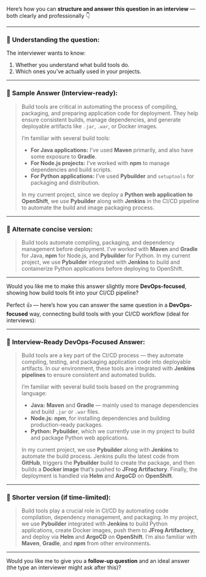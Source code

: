 Here’s how you can **structure and answer this question in an interview** — both clearly and professionally 👇

---

### 🧠 **Understanding the question:**

The interviewer wants to know:

1. Whether you understand what build tools do.
2. Which ones you’ve actually used in your projects.

---

### 💬 **Sample Answer (Interview-ready):**

> Build tools are critical in automating the process of compiling, packaging, and preparing application code for deployment.
> They help ensure consistent builds, manage dependencies, and generate deployable artifacts like `.jar`, `.war`, or Docker images.
>
> I’m familiar with several build tools:
>
> * **For Java applications:** I’ve used **Maven** primarily, and also have some exposure to **Gradle**.
> * **For Node.js projects:** I’ve worked with **npm** to manage dependencies and build scripts.
> * **For Python applications:** I’ve used **Pybuilder** and `setuptools` for packaging and distribution.
>
> In my current project, since we deploy a **Python web application to OpenShift**, we use **Pybuilder** along with **Jenkins** in the CI/CD pipeline to automate the build and image packaging process.

---

### 🧩 **Alternate concise version:**

> Build tools automate compiling, packaging, and dependency management before deployment.
> I’ve worked with **Maven** and **Gradle** for Java, **npm** for Node.js, and **Pybuilder** for Python.
> In my current project, we use **Pybuilder** integrated with **Jenkins** to build and containerize Python applications before deploying to OpenShift.

---

Would you like me to make this answer slightly more **DevOps-focused**, showing how build tools fit into your CI/CD pipeline?


Perfect 👍 — here’s how you can answer the same question in a **DevOps-focused** way, connecting build tools with your CI/CD workflow (ideal for interviews):

---

### 💬 **Interview-Ready DevOps-Focused Answer:**

> Build tools are a key part of the CI/CD process — they automate compiling, testing, and packaging application code into deployable artifacts.
> In our environment, these tools are integrated with **Jenkins pipelines** to ensure consistent and automated builds.
>
> I’m familiar with several build tools based on the programming language:
>
> * **Java:** **Maven** and **Gradle** — mainly used to manage dependencies and build `.jar` or `.war` files.
> * **Node.js:** **npm**, for installing dependencies and building production-ready packages.
> * **Python:** **Pybuilder**, which we currently use in my project to build and package Python web applications.
>
> In my current project, we use **Pybuilder** along with **Jenkins** to automate the build process.
> Jenkins pulls the latest code from **GitHub**, triggers the **Pybuilder** build to create the package, and then builds a **Docker image** that’s pushed to **JFrog Artifactory**.
> Finally, the deployment is handled via **Helm** and **ArgoCD** on **OpenShift**.

---

### 🧩 **Shorter version (if time-limited):**

> Build tools play a crucial role in CI/CD by automating code compilation, dependency management, and packaging.
> In my project, we use **Pybuilder** integrated with **Jenkins** to build Python applications, create Docker images, push them to **JFrog Artifactory**, and deploy via **Helm** and **ArgoCD** on **OpenShift**.
> I’m also familiar with **Maven**, **Gradle**, and **npm** from other environments.

---

Would you like me to give you a **follow-up question** and an ideal answer (the type an interviewer might ask after this)?


